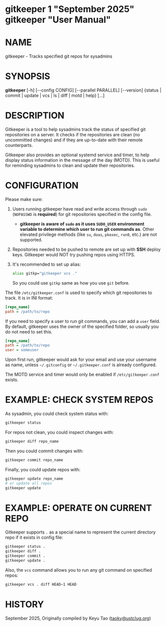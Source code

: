 gitkeeper 1 "September 2025" gitkeeper "User Manual"
====================================================

# NAME

gitkeeper - Tracks specified git repos for sysadmins

# SYNOPSIS

**gitkeeper** [-h] [--config CONFIG] [--parallel PARALLEL] [--version] {status | commit | update | vcs | ls | diff | motd | help} [<args>...]

# DESCRIPTION

Gitkeeper is a tool to help sysadmins track the status of specified git repositories on a server. It checks if the repositories are clean (no uncommitted changes) and if they are up-to-date with their remote counterparts.

Gitkeeper also provides an optional systemd service and timer, to help display status information in the message of the day (MOTD). This is useful for reminding sysadmins to clean and update their repositories.

# CONFIGURATION

Please make sure:

1. Users running gitkeeper have read and write access through `sudo` (`NOPASSWD` is **required**) for git repositories specified in the config file.
    - **gitkeeper is aware of `sudo` as it uses `SUDO_USER` environment variable to determine which user to run git commands as**. Other elevated privilege methods (like `su`, `doas`, `pkexec`, `run0`, etc.) are not supported.
2. Repositories needed to be pushed to remote are set up with **SSH** deploy keys. Gitkeeper would NOT try pushing repos using HTTPS.
3. It's recommended to set up alias:

    ```bash
    alias gitkp="gitkeeper vcs ."
    ```

    So you could use `gitkp` same as how you use `git` before.

The file `/etc/gitkeeper.conf` is used to specify which git repositories to track. It is in INI format:

```ini
[repo_name]
path = /path/to/repo
```

If you need to specify a user to run git commands, you can add a `user` field. By default, gitkeeper uses the owner of the specified folder, so usually you do not need to set this.

```ini
[repo_name]
path = /path/to/repo
user = someuser
```

Upon first run, gitkeeper would ask for your email and use your username as name, unless `~/.gitconfig` or `~/.gitkeeper.conf` is already configured.

The MOTD service and timer would only be enabled if `/etc/gitkeeper.conf` exists.

# EXAMPLE: CHECK SYSTEM REPOS

As sysadmin, you could check system status with:

```bash
gitkeeper status
```

For repos not clean, you could inspect changes with:

```bash
gitkeeper diff repo_name
```

Then you could commit changes with:

```bash
gitkeeper commit repo_name
```

Finally, you could update repos with:

```bash
gitkeeper update repo_name
# or update all repos
gitkeeper update
```

# EXAMPLE: OPERATE ON CURRENT REPO

Gitkeeper supports `.` as a special name to represent the current directory repo if it exists in config file:

```bash
gitkeeper status .
gitkeeper diff .
gitkeeper commit .
gitkeeper update .
```

Also, the `vcs` command allows you to run any git command on specified repos:

```bash
gitkeeper vcs . diff HEAD~1 HEAD
```

# HISTORY

September 2025, Originally compiled by Keyu Tao (taoky@ustclug.org)
